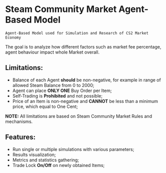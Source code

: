 # Steam Community Market Agent-Based Model
```
Agent-Based Model used for Simulation and Research of CS2 Market Economy
```

The goal is to analyze how different factors such as market fee percentage, agent behaviour impact whole Market overall.  


## Limitations:
* Balance of each Agent **should** be non-negative, for example in range of allowed Steam Balance from 0 to 2000;
* Agent can place **ONLY ONE** Buy Order per Item;
* Self-Trading is **Prohibited** and not possible;
* Price of an Item is non-negative and **CANNOT** be less than a minimum price, which equal to One Cent;

**NOTE:** All limitations are based on Steam Community Market Rules and mechanisms.


## Features:
* Run single or multiple simulations with various parameters;
* Results visualization;
* Metrics and statistics gathering;
* Trade Lock **On/Off** on newly obtained Items;